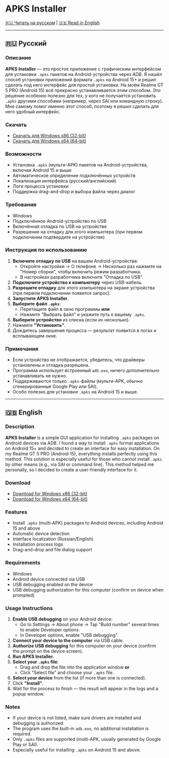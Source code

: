 # APKS Installer

[🇷🇺 Читать на русском](#русский) | [🇬🇧 Read in English](#english)

---

## <a name="русский"></a>🇷🇺 Русский

### Описание

**APKS Installer** — это простое приложение с графическим интерфейсом для установки `.apks` пакетов на Android-устройства через ADB. Я нашёл способ установки приложений формата `.apks` на Android 15+ и решил сделать под него интерфейс для простой установки. На моём Realme GT 5 PRO (Android 15) всё прекрасно устанавливается этим способом. Это решение особенно полезно для тех, у кого не получается установить `.apks` другими способами (например, через SAI или командную строку). Мне самому помог именно этот способ, поэтому я решил сделать для него удобный интерфейс.

### Скачать

- [Скачать для Windows x86 (32-bit)](https://github.com/MaKrotos/APKS-installer/releases/download/Apks_Installer/win-x86.zip)
- [Скачать для Windows x64 (64-bit)](https://github.com/MaKrotos/APKS-installer/releases/download/Apks_Installer/win-x64.zip)

### Возможности

- Установка `.apks` (мульти-APK) пакетов на Android-устройства, включая Android 15 и выше
- Автоматическое определение подключённых устройств
- Локализация интерфейса (русский/английский)
- Логи процесса установки
- Поддержка drag-and-drop и выбора файла через диалог

### Требования

- Windows
- Подключённое Android-устройство по USB
- Включённая отладка по USB на устройстве
- Разрешение на отладку для этого компьютера (при первом подключении подтвердите на устройстве)

### Инструкция по использованию

1. **Включите отладку по USB** на вашем Android-устройстве:
   - Откройте настройки → О телефоне → Несколько раз нажмите на "Номер сборки", чтобы включить режим разработчика.
   - В настройках разработчика включите "Отладка по USB".
2. **Подключите устройство к компьютеру** через USB-кабель.
3. **Разрешите отладку** для этого компьютера на экране устройства (при первом подключении появится запрос).
4. **Запустите APKS Installer**.
5. **Выберите файл `.apks`**:
   - Перетащите файл в окно программы **или**
   - Нажмите "Выбрать файл" и укажите путь к вашему `.apks`.
6. **Выберите устройство** из списка (если их несколько).
7. Нажмите **"Установить"**.
8. Дождитесь завершения процесса — результат появится в логах и всплывающем окне.

### Примечания

- Если устройство не отображается, убедитесь, что драйверы установлены и отладка разрешена.
- Программа использует встроенный `adb.exe`, ничего дополнительно устанавливать не нужно.
- Поддерживаются только `.apks`-файлы (мульти-APK, обычно сгенерированные Google Play или SAI).
- Особо полезно для установки `.apks` на Android 15 и выше.

---

## <a name="english"></a>🇬🇧 English

### Description

**APKS Installer** is a simple GUI application for installing `.apks` packages on Android devices via ADB. I found a way to install `.apks` format applications on Android 15+ and decided to create an interface for easy installation. On my Realme GT 5 PRO (Android 15), everything installs perfectly using this method. This solution is especially useful for those who cannot install `.apks` by other means (e.g., via SAI or command line). This method helped me personally, so I decided to create a user-friendly interface for it.

### Download

- [Download for Windows x86 (32-bit)](https://github.com/MaKrotos/APKS-installer/releases/download/Apks_Installer/win-x86.zip)
- [Download for Windows x64 (64-bit)](https://github.com/MaKrotos/APKS-installer/releases/download/Apks_Installer/win-x64.zip)

### Features

- Install `.apks` (multi-APK) packages to Android devices, including Android 15 and above
- Automatic device detection
- Interface localization (Russian/English)
- Installation process logs
- Drag-and-drop and file dialog support

### Requirements

- Windows
- Android device connected via USB
- USB debugging enabled on the device
- USB debugging authorization for this computer (confirm on device when prompted)

### Usage Instructions

1. **Enable USB debugging** on your Android device:
   - Go to Settings → About phone → Tap "Build number" several times to enable Developer options.
   - In Developer options, enable "USB debugging".
2. **Connect your device to the computer** via USB cable.
3. **Authorize USB debugging** for this computer on your device (confirm the prompt on the device screen).
4. **Run APKS Installer**.
5. **Select your `.apks` file**:
   - Drag and drop the file into the application window **or**
   - Click "Select file" and choose your `.apks` file.
6. **Select your device** from the list (if more than one is connected).
7. Click **"Install"**.
8. Wait for the process to finish — the result will appear in the logs and a popup window.

### Notes

- If your device is not listed, make sure drivers are installed and debugging is authorized.
- The program uses the built-in `adb.exe`, no additional installation is required.
- Only `.apks` files are supported (multi-APK, usually generated by Google Play or SAI).
- Especially useful for installing `.apks` on Android 15 and above.
